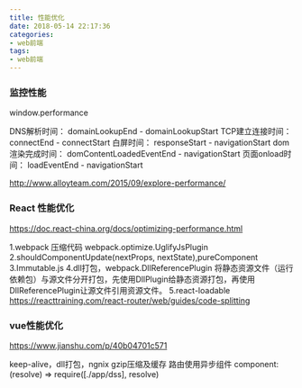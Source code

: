 ```yaml
---
title: 性能优化
date: 2018-05-14 22:17:36
categories: 
- web前端
tags:
- web前端
---
```


### 监控性能
window.performance

DNS解析时间： domainLookupEnd - domainLookupStart
TCP建立连接时间： connectEnd - connectStart
白屏时间： responseStart - navigationStart
dom渲染完成时间： domContentLoadedEventEnd - navigationStart
页面onload时间： loadEventEnd - navigationStart

http://www.alloyteam.com/2015/09/explore-performance/

### React 性能优化
https://doc.react-china.org/docs/optimizing-performance.html

1.webpack 压缩代码  webpack.optimize.UglifyJsPlugin
2.shouldComponentUpdate(nextProps, nextState),pureComponent
3.Immutable.js
4.dll打包，webpack.DllReferencePlugin
将静态资源文件（运行依赖包）与源文件分开打包，先使用DllPlugin给静态资源打包，再使用DllReferencePlugin让源文件引用资源文件。
5.react-loadable  https://reacttraining.com/react-router/web/guides/code-splitting

### vue性能优化
https://www.jianshu.com/p/40b04701c571

keep-alive，dll打包，ngnix gzip压缩及缓存
路由使用异步组件
component: (resolve) => require([./app/dss], resolve)
